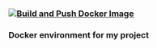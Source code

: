 ### [![Build and Push Docker Image](https://github.com/nurfaizfy/docker/actions/workflows/main.yml/badge.svg)](https://github.com/nurfaizfy/docker/actions/workflows/main.yml)
### Docker environment for my project
